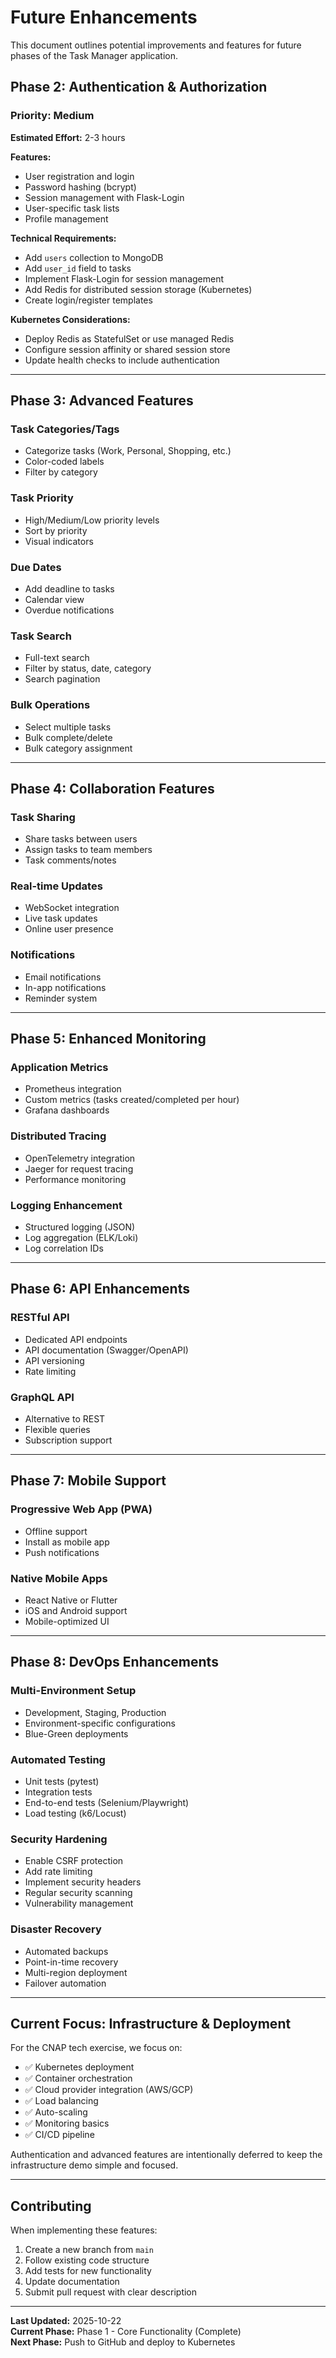 # Future Enhancements

This document outlines potential improvements and features for future phases of the Task Manager application.

## Phase 2: Authentication & Authorization

### Priority: Medium
**Estimated Effort:** 2-3 hours

**Features:**
- User registration and login
- Password hashing (bcrypt)
- Session management with Flask-Login
- User-specific task lists
- Profile management

**Technical Requirements:**
- Add `users` collection to MongoDB
- Add `user_id` field to tasks
- Implement Flask-Login for session management
- Add Redis for distributed session storage (Kubernetes)
- Create login/register templates

**Kubernetes Considerations:**
- Deploy Redis as StatefulSet or use managed Redis
- Configure session affinity or shared session store
- Update health checks to include authentication

---

## Phase 3: Advanced Features

### Task Categories/Tags
- Categorize tasks (Work, Personal, Shopping, etc.)
- Color-coded labels
- Filter by category

### Task Priority
- High/Medium/Low priority levels
- Sort by priority
- Visual indicators

### Due Dates
- Add deadline to tasks
- Calendar view
- Overdue notifications

### Task Search
- Full-text search
- Filter by status, date, category
- Search pagination

### Bulk Operations
- Select multiple tasks
- Bulk complete/delete
- Bulk category assignment

---

## Phase 4: Collaboration Features

### Task Sharing
- Share tasks between users
- Assign tasks to team members
- Task comments/notes

### Real-time Updates
- WebSocket integration
- Live task updates
- Online user presence

### Notifications
- Email notifications
- In-app notifications
- Reminder system

---

## Phase 5: Enhanced Monitoring

### Application Metrics
- Prometheus integration
- Custom metrics (tasks created/completed per hour)
- Grafana dashboards

### Distributed Tracing
- OpenTelemetry integration
- Jaeger for request tracing
- Performance monitoring

### Logging Enhancement
- Structured logging (JSON)
- Log aggregation (ELK/Loki)
- Log correlation IDs

---

## Phase 6: API Enhancements

### RESTful API
- Dedicated API endpoints
- API documentation (Swagger/OpenAPI)
- API versioning
- Rate limiting

### GraphQL API
- Alternative to REST
- Flexible queries
- Subscription support

---

## Phase 7: Mobile Support

### Progressive Web App (PWA)
- Offline support
- Install as mobile app
- Push notifications

### Native Mobile Apps
- React Native or Flutter
- iOS and Android support
- Mobile-optimized UI

---

## Phase 8: DevOps Enhancements

### Multi-Environment Setup
- Development, Staging, Production
- Environment-specific configurations
- Blue-Green deployments

### Automated Testing
- Unit tests (pytest)
- Integration tests
- End-to-end tests (Selenium/Playwright)
- Load testing (k6/Locust)

### Security Hardening
- Enable CSRF protection
- Add rate limiting
- Implement security headers
- Regular security scanning
- Vulnerability management

### Disaster Recovery
- Automated backups
- Point-in-time recovery
- Multi-region deployment
- Failover automation

---

## Current Focus: Infrastructure & Deployment

For the CNAP tech exercise, we focus on:
- ✅ Kubernetes deployment
- ✅ Container orchestration
- ✅ Cloud provider integration (AWS/GCP)
- ✅ Load balancing
- ✅ Auto-scaling
- ✅ Monitoring basics
- ✅ CI/CD pipeline

Authentication and advanced features are intentionally deferred to keep the infrastructure demo simple and focused.

---

## Contributing

When implementing these features:
1. Create a new branch from `main`
2. Follow existing code structure
3. Add tests for new functionality
4. Update documentation
5. Submit pull request with clear description

---

**Last Updated:** 2025-10-22  
**Current Phase:** Phase 1 - Core Functionality (Complete)  
**Next Phase:** Push to GitHub and deploy to Kubernetes
